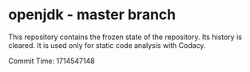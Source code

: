 # openjdk - master branch

This repository contains the frozen state of the repository.
Its history is cleared. It is used only for static code
analysis with Codacy.

Commit Time: 1714547148